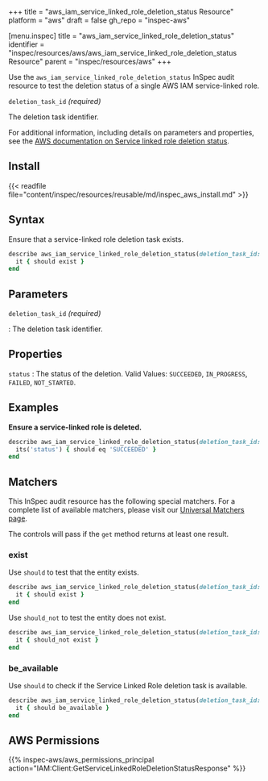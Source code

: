+++
title = "aws_iam_service_linked_role_deletion_status Resource"
platform = "aws"
draft = false
gh_repo = "inspec-aws"

[menu.inspec]
title = "aws_iam_service_linked_role_deletion_status"
identifier = "inspec/resources/aws/aws_iam_service_linked_role_deletion_status Resource"
parent = "inspec/resources/aws"
+++

Use the `aws_iam_service_linked_role_deletion_status` InSpec audit resource to test the deletion status of a single AWS IAM service-linked role.

`deletion_task_id` _(required)_

The deletion task identifier.

For additional information, including details on parameters and properties, see the [AWS documentation on Service linked role deletion status](https://docs.aws.amazon.com/AWSCloudFormation/latest/UserGuide/aws-resource-iam-servicelinkedrole.html).

## Install

{{< readfile file="content/inspec/resources/reusable/md/inspec_aws_install.md" >}}

## Syntax

Ensure that a service-linked role deletion task exists.

```ruby
describe aws_iam_service_linked_role_deletion_status(deletion_task_id: 'DELETION_TASK_ID') do
  it { should exist }
end
```

## Parameters

`deletion_task_id` _(required)_

: The deletion task identifier.

## Properties

`status`
: The status of the deletion. Valid Values: `SUCCEEDED`, `IN_PROGRESS`, `FAILED`, `NOT_STARTED`.

## Examples

**Ensure a service-linked role is deleted.**

```ruby
describe aws_iam_service_linked_role_deletion_status(deletion_task_id: 'DELETION_TASK_ID') do
  its('status') { should eq 'SUCCEEDED' }
end
```

## Matchers

This InSpec audit resource has the following special matchers. For a complete list of available matchers, please visit our [Universal Matchers page](https://www.inspec.io/docs/reference/matchers/).

The controls will pass if the `get` method returns at least one result.

### exist

Use `should` to test that the entity exists.

```ruby
describe aws_iam_service_linked_role_deletion_status(deletion_task_id: 'DELETION_TASK_ID') do
  it { should exist }
end
```

Use `should_not` to test the entity does not exist.

```ruby
describe aws_iam_service_linked_role_deletion_status(deletion_task_id: 'DELETION_TASK_ID') do
  it { should_not exist }
end
```

### be_available

Use `should` to check if the Service Linked Role deletion task is available.

```ruby
describe aws_iam_service_linked_role_deletion_status(deletion_task_id: 'DELETION_TASK_ID') do
  it { should be_available }
end
```

## AWS Permissions

{{% inspec-aws/aws_permissions_principal action="IAM:Client:GetServiceLinkedRoleDeletionStatusResponse" %}}
